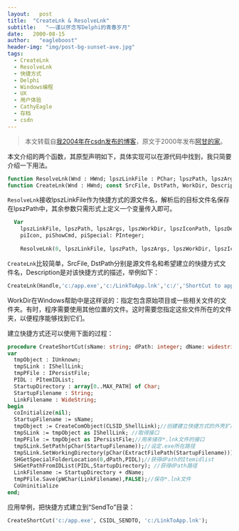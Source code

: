 ```yaml
---
layout:   post
title:  "CreateLnk & ResolveLnk"
subtitle:   "——谨以怀念写Delphi的青春岁月"
date:   2000-08-15
author:   "eagleboost"
header-img: "img/post-bg-sunset-ave.jpg"
tags:
  - CreateLnk
  - ResolveLnk
  - 快捷方式
  - Delphi
  - Windows编程
  - UX
  - 用户体验
  - CathyEagle
  - 存档
  - csdn
---
```


> 本文转载自[我2004年在csdn发布的博客](https://blog.csdn.net/CathyEagle/article/details/106246)，原文于2000年发布[阿甘的家](http://eagleboost.myrice.com/)。

本文介绍的两个函数，其原型声明如下，具体实现可以在源代码中找到，我只简要介绍一下用法。 

```pascal
function ResolveLnk(Wnd : HWnd; lpszLinkFile : PChar; lpszPath, lpszArgs, lpszWorkDir, lpszIconPath, lpszDescription : PChar; piIcon, piShowCmd, piSpecial : PInteger) : HResult;
function CreateLnk(Wnd : HWnd; const SrcFile, DstPath, WorkDir, Description : String) : HResult;
```
`ResolveLnk`接收lpszLinkFile作为快捷方式的源文件名，解析后的目标文件名保存在lpszPath中，其余参数只需形式上定义一个变量传入即可。

```pascal
  Var
    lpszLinkFile, lpszPath, lpszArgs, lpszWorkDir, lpszIconPath, lpszDescription: array[0..MAX_PATH] of Char;
    piIcon, piShowCmd, piSpecial: PInteger;
    
    ResolveLnk(0, lpszLinkFile, lpszPath, lpszArgs, lpszWorkDir, lpszIconPath, lpszDescription, piIcon, piShowCmd, piSpecial);
```

`CreateLnk`比较简单，SrcFile, DstPath分别是源文件名和希望建立的快捷方式文件名，Description是对该快捷方式的描述，举例如下：

```pascal
CreateLnk(Handle,'c:/app.exe','c:/LinkToApp.lnk','c:/','ShortCut to app.exe');
```

WorkDir在Windows帮助中是这样说的：指定包含原始项目或一些相关文件的文件夹。有时，程序需要使用其他位置的文件。这时需要您指定这些文件所在的文件夹，以便程序能够找到它们。

建立快捷方式还可以使用下面的过程： 

```pascal
procedure CreateShortCut(sName: string; dPath: integer; dName: widestring);
var
  tmpObject : IUnknown;
  tmpSLink : IShellLink;
  tmpPFile : IPersistFile;
  PIDL : PItemIDList;
  StartupDirectory : array[0..MAX_PATH] of Char;
  StartupFilename : String;
  LinkFilename : WideString;
begin
  coInitialize(nil);
  StartupFilename := sName;
  tmpObject := CreateComObject(CLSID_ShellLink);//创建建立快捷方式的外壳扩展
  tmpSLink := tmpObject as IShellLink; //取得接口
  tmpPFile := tmpObject as IPersistFile;//用来储存*.lnk文件的接口 
  tmpSLink.SetPath(pChar(StartupFilename));//设定.exe所在路径
  tmpSLink.SetWorkingDirectory(pChar(ExtractFilePath(StartupFilename)));  //设定工作目录
  SHGetSpecialFolderLocation(0,dPath,PIDL);//获得dPath的Itemidlist
  SHGetPathFromIDList(PIDL,StartupDirectory); //获得dPath路径
  LinkFilename := StartupDirectory + dName; 
  tmpPFile.Save(pWChar(LinkFilename),FALSE);//保存*.lnk文件 
  CoUninitialize
end;
```

应用举例，把快捷方式建立到“SendTo”目录：

```pascal
CreateShortCut('c:/app.exe', CSIDL_SENDTO, 'c:/LinkToApp.lnk');
```